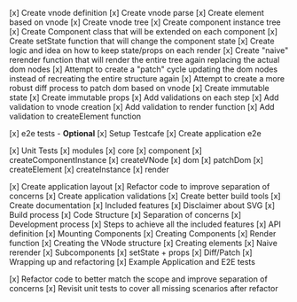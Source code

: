 [x] Create vnode definition
[x] Create vnode parse
[x] Create element based on vnode
[x] Create vnode tree
[x] Create component instance tree
[x] Create Component class that will be extended on each component
[x] Create setState function that will change the component state
[x] Create logic and idea on how to keep state/props on each render
[x] Create "naive" rerender function that will render the entire tree again replacing the actual dom nodes
[x] Attempt to create a "patch" cycle updating the dom nodes instead of recreating the entire structure again
[x] Attempt to create a more robust diff process to patch dom based on vnode
[x] Create immutable state
[x] Create immutable props
[x] Add validations on each step
  [x] Add validation to vnode creation
  [x] Add validation to render function
  [x] Add validation to createElement function

[x] e2e tests - **Optional**
  [x] Setup Testcafe
  [x] Create application e2e

[x] Unit Tests
  [x] modules
    [x] core
      [x] component
      [x] createComponentInstance
      [x] createVNode
    [x] dom
      [x] patchDom
      [x] createElement
      [x] createInstance
      [x] render

[x] Create application layout
  [x] Refactor code to improve separation of concerns
[x] Create application validations
[x] Create better build tools
[x] Create documentation
  [x] Included features
  [x] Disclaimer about SVG
  [x] Build process
  [x] Code Structure
  [x] Separation of concerns
  [x] Development process
  [x] Steps to achieve all the included features
    [x] API definition
      [x] Mounting Components
      [x] Creating Components
    [x] Render function
    [x] Creating the VNode structure
    [x] Creating elements
    [x] Naive rerender
    [x] Subcomponents
    [x] setState + props
    [x] Diff/Patch
    [x] Wrapping up and refactoring
    [x] Example Application and E2E tests

[x] Refactor code to better match the scope and improve separation of concerns
[x] Revisit unit tests to cover all missing scenarios after refactor
